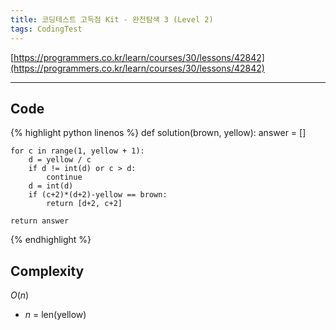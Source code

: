 ```yaml
---
title: 코딩테스트 고득점 Kit - 완전탐색 3 (Level 2)
tags: CodingTest
---
```


[https://programmers.co.kr/learn/courses/30/lessons/42842](https://programmers.co.kr/learn/courses/30/lessons/42842)

<!--more-->

---

## Code
{% highlight python linenos %}
def solution(brown, yellow):
    answer = []

    for c in range(1, yellow + 1):
        d = yellow / c
        if d != int(d) or c > d:
            continue
        d = int(d)
        if (c+2)*(d+2)-yellow == brown:
            return [d+2, c+2]

    return answer
{% endhighlight %}


## Complexity
$O(n)$
- $n$ = len(yellow)
